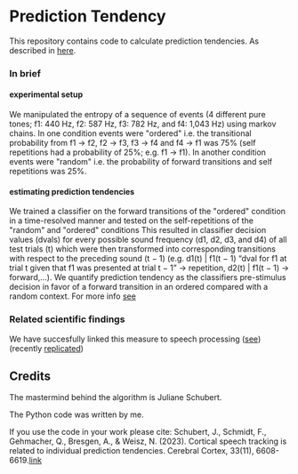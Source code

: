 # Prediction Tendency
This repository contains code to calculate prediction tendencies. As described in [here](https://academic.oup.com/cercor/article/33/11/6608/6975346?login=true.).

### In brief 
#### experimental setup
We manipulated the entropy of a sequence of events (4 different pure tones; f1: 440 Hz, f2: 587 Hz, f3: 782 Hz, and f4: 1,043 Hz) using markov chains. In one condition events were "ordered" i.e. the transitional probability from f1 → f2, f2 → f3, f3 → f4 and f4 → f1 was 75% (self repetitions had a probability of 25%; e.g. f1 → f1). In another condition events were "random" i.e. the probability of forward transitions and self repetitions was 25%.
#### estimating prediction tendencies
We trained a classifier on the forward transitions of the "ordered" condition in a time-resolved manner and tested on the self-repetitions of the "random" and "ordered" conditions This resulted in classifier decision values (dvals) for every possible sound frequency (d1, d2, d3, and d4) of all test trials (t) which were then transformed into corresponding transitions with respect to the preceding sound (t − 1) (e.g. d1(t) | f1(t − 1) “dval for f1 at trial t given that f1 was presented at trial t − 1” → repetition, d2(t) | f1(t − 1) → forward,...). We quantify prediction tendency as the classifiers pre-stimulus decision in favor of a forward transition in an ordered compared with a random context. For more info [see](https://academic.oup.com/cercor/article/33/11/6608/6975346?login=true.)

### Related scientific findings
We have succesfully linked this measure to speech processing ([see](https://academic.oup.com/cercor/article/33/11/6608/6975346?login=true.)) (recently [replicated](https://www.biorxiv.org/content/biorxiv/early/2023/06/29/2023.06.27.546746.full.pdf))

## Credits
The mastermind behind the algorithm is Juliane Schubert.

The Python code was written by me.

If you use the code in your work please cite:
Schubert, J., Schmidt, F., Gehmacher, Q., Bresgen, A., & Weisz, N. (2023). Cortical speech tracking is related to individual prediction tendencies. Cerebral Cortex, 33(11), 6608-6619.[link](https://academic.oup.com/cercor/article/33/11/6608/6975346)
